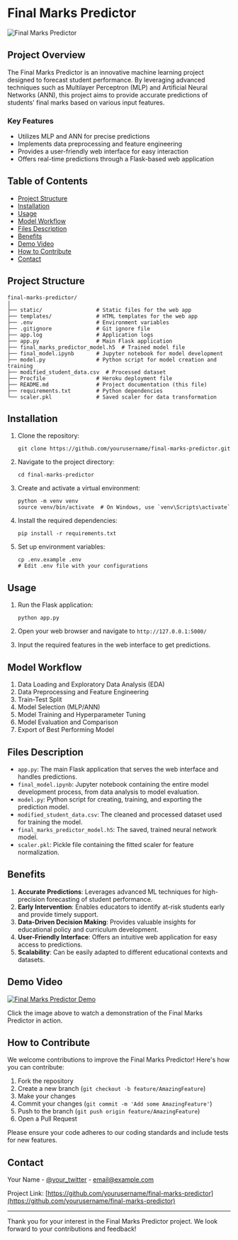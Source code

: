 # Final Marks Predictor

![Final Marks Predictor](https://via.placeholder.com/800x400.png?text=Final+Marks+Predictor+Demo)

## Project Overview

The Final Marks Predictor is an innovative machine learning project designed to forecast student performance. By leveraging advanced techniques such as Multilayer Perceptron (MLP) and Artificial Neural Networks (ANN), this project aims to provide accurate predictions of students' final marks based on various input features.

### Key Features

- Utilizes MLP and ANN for precise predictions
- Implements data preprocessing and feature engineering
- Provides a user-friendly web interface for easy interaction
- Offers real-time predictions through a Flask-based web application

## Table of Contents

- [Project Structure](#project-structure)
- [Installation](#installation)
- [Usage](#usage)
- [Model Workflow](#model-workflow)
- [Files Description](#files-description)
- [Benefits](#benefits)
- [Demo Video](#demo-video)
- [How to Contribute](#how-to-contribute)
- [Contact](#contact)

## Project Structure

```
final-marks-predictor/
│
├── static/                 # Static files for the web app
├── templates/              # HTML templates for the web app
├── .env                    # Environment variables
├── .gitignore              # Git ignore file
├── app.log                 # Application logs
├── app.py                  # Main Flask application
├── final_marks_predictor_model.h5  # Trained model file
├── final_model.ipynb       # Jupyter notebook for model development
├── model.py                # Python script for model creation and training
├── modified_student_data.csv  # Processed dataset
├── Procfile                # Heroku deployment file
├── README.md               # Project documentation (this file)
├── requirements.txt        # Python dependencies
└── scaler.pkl              # Saved scaler for data transformation
```

## Installation

1. Clone the repository:
   ```
   git clone https://github.com/yourusername/final-marks-predictor.git
   ```

2. Navigate to the project directory:
   ```
   cd final-marks-predictor
   ```

3. Create and activate a virtual environment:
   ```
   python -m venv venv
   source venv/bin/activate  # On Windows, use `venv\Scripts\activate`
   ```

4. Install the required dependencies:
   ```
   pip install -r requirements.txt
   ```

5. Set up environment variables:
   ```
   cp .env.example .env
   # Edit .env file with your configurations
   ```

## Usage

1. Run the Flask application:
   ```
   python app.py
   ```

2. Open your web browser and navigate to `http://127.0.0.1:5000/`

3. Input the required features in the web interface to get predictions.

## Model Workflow

1. Data Loading and Exploratory Data Analysis (EDA)
2. Data Preprocessing and Feature Engineering
3. Train-Test Split
4. Model Selection (MLP/ANN)
5. Model Training and Hyperparameter Tuning
6. Model Evaluation and Comparison
7. Export of Best Performing Model

## Files Description

- `app.py`: The main Flask application that serves the web interface and handles predictions.
- `final_model.ipynb`: Jupyter notebook containing the entire model development process, from data analysis to model evaluation.
- `model.py`: Python script for creating, training, and exporting the prediction model.
- `modified_student_data.csv`: The cleaned and processed dataset used for training the model.
- `final_marks_predictor_model.h5`: The saved, trained neural network model.
- `scaler.pkl`: Pickle file containing the fitted scaler for feature normalization.

## Benefits

1. **Accurate Predictions**: Leverages advanced ML techniques for high-precision forecasting of student performance.
2. **Early Intervention**: Enables educators to identify at-risk students early and provide timely support.
3. **Data-Driven Decision Making**: Provides valuable insights for educational policy and curriculum development.
4. **User-Friendly Interface**: Offers an intuitive web application for easy access to predictions.
5. **Scalability**: Can be easily adapted to different educational contexts and datasets.

## Demo Video

[![Final Marks Predictor Demo](https://img.youtube.com/vi/YOUTUBE_VIDEO_ID_HERE/0.jpg)](https://www.youtube.com/watch?v=YOUTUBE_VIDEO_ID_HERE)

Click the image above to watch a demonstration of the Final Marks Predictor in action.

## How to Contribute

We welcome contributions to improve the Final Marks Predictor! Here's how you can contribute:

1. Fork the repository
2. Create a new branch (`git checkout -b feature/AmazingFeature`)
3. Make your changes
4. Commit your changes (`git commit -m 'Add some AmazingFeature'`)
5. Push to the branch (`git push origin feature/AmazingFeature`)
6. Open a Pull Request

Please ensure your code adheres to our coding standards and include tests for new features.

## Contact

Your Name - [@your_twitter](https://twitter.com/your_twitter) - email@example.com

Project Link: [https://github.com/yourusername/final-marks-predictor](https://github.com/yourusername/final-marks-predictor)

---

Thank you for your interest in the Final Marks Predictor project. We look forward to your contributions and feedback!
